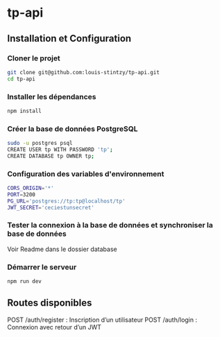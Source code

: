 # tp-api

## Installation et Configuration

### Cloner le projet

```sh
git clone git@github.com:louis-stintzy/tp-api.git
cd tp-api
```

### Installer les dépendances

```sh
npm install
```

### Créer la base de données PostgreSQL

```sh
sudo -u postgres psql
CREATE USER tp WITH PASSWORD 'tp';
CREATE DATABASE tp OWNER tp;
```

### Configuration des variables d'environnement

```sh
CORS_ORIGIN='*'
PORT=3200
PG_URL='postgres://tp:tp@localhost/tp'
JWT_SECRET='ceciestunsecret'
```

### Tester la connexion à la base de données et synchroniser la base de données

Voir Readme dans le dossier database

### Démarrer le serveur

```sh
npm run dev
```

## Routes disponibles

POST /auth/register : Inscription d’un utilisateur
POST /auth/login : Connexion avec retour d’un JWT
